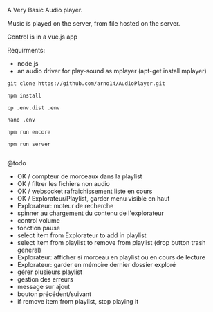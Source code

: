 A Very Basic Audio player.

Music is played on the server, from file hosted on the server.

Control is in a vue.js app

Requirments:
- node.js
- an audio driver for play-sound as mplayer (apt-get install mplayer)

```
git clone https://github.com/arno14/AudioPlayer.git

npm install

cp .env.dist .env

nano .env

npm run encore

npm run server


```


@todo
- OK / compteur de morceaux dans la playlist
- OK / filtrer les fichiers non audio
- OK / websocket rafraichissement liste en cours
- OK / Explorateur/Playlist, garder menu visible en haut
- Explorateur: moteur de recherche
- spinner au chargement du contenu de l'explorateur
- control volume
- fonction pause 
- select item from Explorateur to add in playlist
- select item from playlist to remove from playlist (drop button trash general)
- Explorateur: afficher si morceau en playlist ou en cours de lecture
- Explorateur: garder en mémoire dernier dossier exploré
- gérer plusieurs playlist
- gestion des erreurs
- message sur ajout
- bouton précédent/suivant
- if remove item from playlist, stop playing it

